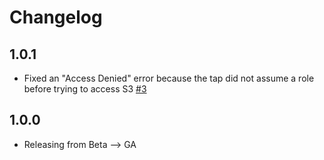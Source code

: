 # Changelog

## 1.0.1
 * Fixed an "Access Denied" error because the tap did not assume a role
   before trying to access S3 [#3](https://github.com/singer-io/tap-intacct/pull/3)

## 1.0.0
 * Releasing from Beta --> GA
